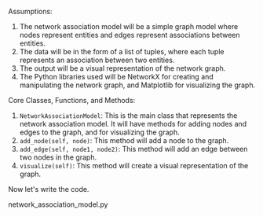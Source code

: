 Assumptions:

1. The network association model will be a simple graph model where nodes represent entities and edges represent associations between entities.
2. The data will be in the form of a list of tuples, where each tuple represents an association between two entities.
3. The output will be a visual representation of the network graph.
4. The Python libraries used will be NetworkX for creating and manipulating the network graph, and Matplotlib for visualizing the graph.

Core Classes, Functions, and Methods:

1. `NetworkAssociationModel`: This is the main class that represents the network association model. It will have methods for adding nodes and edges to the graph, and for visualizing the graph.
2. `add_node(self, node)`: This method will add a node to the graph.
3. `add_edge(self, node1, node2)`: This method will add an edge between two nodes in the graph.
4. `visualize(self)`: This method will create a visual representation of the graph.

Now let's write the code.

network_association_model.py
